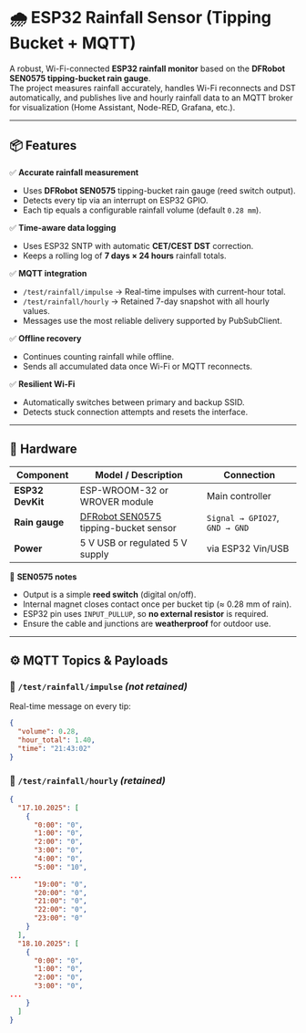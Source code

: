 # 🌧️ ESP32 Rainfall Sensor (Tipping Bucket + MQTT)

A robust, Wi-Fi-connected **ESP32 rainfall monitor** based on the **DFRobot SEN0575 tipping-bucket rain gauge**.  
The project measures rainfall accurately, handles Wi-Fi reconnects and DST automatically, and publishes live and hourly rainfall data to an MQTT broker for visualization (Home Assistant, Node-RED, Grafana, etc.).

---

## 📦 Features

✅ **Accurate rainfall measurement**  
- Uses **DFRobot SEN0575** tipping-bucket rain gauge (reed switch output).  
- Detects every tip via an interrupt on ESP32 GPIO.  
- Each tip equals a configurable rainfall volume (default `0.28 mm`).  

✅ **Time-aware data logging**  
- Uses ESP32 SNTP with automatic **CET/CEST DST** correction.  
- Keeps a rolling log of **7 days × 24 hours** rainfall totals.  

✅ **MQTT integration**  
- `/test/rainfall/impulse` → Real-time impulses with current-hour total.  
- `/test/rainfall/hourly` → Retained 7-day snapshot with all hourly values.  
- Messages use the most reliable delivery supported by PubSubClient.  

✅ **Offline recovery**  
- Continues counting rainfall while offline.  
- Sends all accumulated data once Wi-Fi or MQTT reconnects.  

✅ **Resilient Wi-Fi**  
- Automatically switches between primary and backup SSID.  
- Detects stuck connection attempts and resets the interface.  

---

## 🧰 Hardware

| Component | Model / Description | Connection |
|------------|--------------------|-------------|
| **ESP32 DevKit** | ESP-WROOM-32 or WROVER module | Main controller |
| **Rain gauge** | [DFRobot SEN0575](https://wiki.dfrobot.com/Tipping_Bucket_Rain_Gauge_SKU__SEN0575) tipping-bucket sensor | `Signal → GPIO27`, `GND → GND` |
| **Power** | 5 V USB or regulated 5 V supply | via ESP32 Vin/USB |

🧩 **SEN0575 notes**
- Output is a simple **reed switch** (digital on/off).  
- Internal magnet closes contact once per bucket tip (≈ 0.28 mm of rain).  
- ESP32 pin uses `INPUT_PULLUP`, so **no external resistor** is required.  
- Ensure the cable and junctions are **weatherproof** for outdoor use.

---

## ⚙️ MQTT Topics & Payloads

### 🔹 `/test/rainfall/impulse`  *(not retained)*

Real-time message on every tip:

```json
{
  "volume": 0.28,
  "hour_total": 1.40,
  "time": "21:43:02"
}
```

### 🔹 `/test/rainfall/hourly`  *(retained)*
```json
{
  "17.10.2025": [
    {
      "0:00": "0",
      "1:00": "0",
      "2:00": "0",
      "3:00": "0",
      "4:00": "0",
      "5:00": "10",
...
      "19:00": "0",
      "20:00": "0",
      "21:00": "0",
      "22:00": "0",
      "23:00": "0"
    }
  ],
  "18.10.2025": [
    {
      "0:00": "0",
      "1:00": "0",
      "2:00": "0",
      "3:00": "0",
...
    }
  ]
}
```
